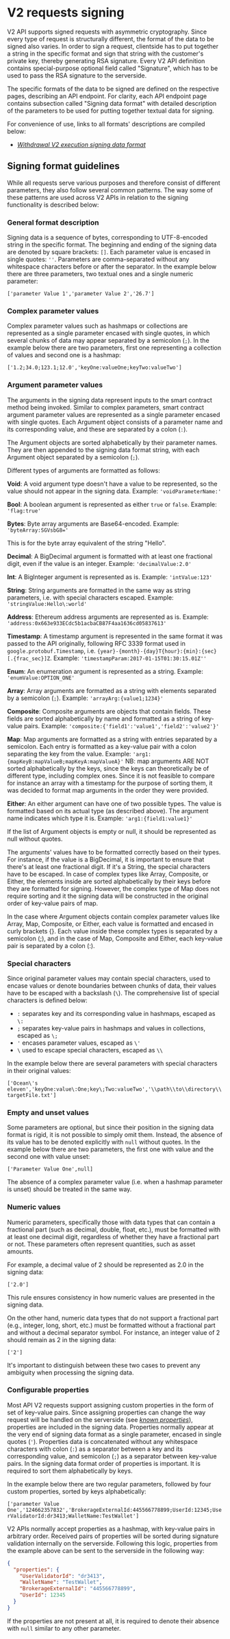 # V2 requests signing

V2 API supports signed requests with asymmetric cryptography. Since every type of request is structurally different, the
format of the data to be signed also varies. In order to sign a request, clientside has to put together a string 
in the specific format and sign that string with the customer's private key, thereby generating RSA signature. 
Every V2 API definition contains special-purpose optional field called "Signature", which has to be used to pass 
the RSA signature to the serverside.

The specific formats of the data to be signed are defined on the respective pages, describing an API endpoint. For clarity,
each API endpoint page contains subsection called "Signing data format" with detailed description of the parameters 
to be used for putting together textual data for signing.

For convenience of use, links to all formats' descriptions are compiled below:

- *[Withdrawal V2 execution signing data format](_brokerage-api-withdrawals.md#signing-data-format)*

## Signing format guidelines

While all requests serve various purposes and therefore consist of different parameters, they also follow several common
patterns. The way some of these patterns are used across V2 APIs in relation to the signing functionality is described below:

### General format description

Signing data is a sequence of bytes, corresponding to UTF-8-encoded string in the specific format. The beginning and ending 
of the signing data are denoted by square brackets: `[]`. Each parameter value is encased in single quotes: `''`.
Parameters are comma-separated without any whitespace characters before or after the separator. 
In the example below there are three parameters, two textual ones and a single numeric parameter:  

`['parameter Value 1','parameter Value 2','26.7']`

### Complex parameter values

Complex parameter values such as hashmaps or collections are represented as a single parameter encased with single quotes,
in which several chunks of data may appear separated by a semicolon (`;`). In the example below there are two parameters, 
first one representing a collection of values and second one is a hashmap:

`['1.2;34.0;123.1;12.0','keyOne:valueOne;keyTwo:valueTwo']`

### Argument parameter values

The arguments in the signing data represent inputs to the smart contract method being invoked. Similar to 
complex parameters, smart contract argument parameter values are represented as a single parameter encased 
with single quotes. Each Argument object consists of a parameter name and its corresponding value, and these 
are separated by a colon (`:`).

The Argument objects are sorted alphabetically by their parameter names. They are then appended to 
the signing data format string, with each Argument object separated by a semicolon (`;`).

Different types of arguments are formatted as follows:

**Void**: A void argument type doesn't have a value to be represented, so the value should not appear in the signing data. Example:
```'voidParameterName:'```


**Bool**: A boolean argument is represented as either `true` or `false`. Example:
```'flag:true'```

**Bytes**: Byte array arguments are Base64-encoded. Example:
```'byteArray:SGVsbG8='```

This is for the byte array equivalent of the string "Hello".

**Decimal**: A BigDecimal argument is formatted with at least one fractional digit, even if the value is an integer. Example:
```'decimalValue:2.0'```

**Int**: A BigInteger argument is represented as is. Example:
```'intValue:123'```

**String**: String arguments are formatted in the same way as string parameters, i.e. with special characters escaped. Example:
```'stringValue:Hello\:world'```

**Address**: Ethereum address arguments are represented as is. Example:
```'address:0x663e933ECdc5b1acbaCB87F4aa1636cd05837613'```


**Timestamp**: A timestamp argument is represented in the same format it was passed to the API originally, 
following RFC 3339 format used in `google.protobuf.Timestamp`, i.e. `{year}-{month}-{day}T{hour}:{min}:{sec}[.{frac_sec}]Z`. Example:
```'timestampParam:2017-01-15T01:30:15.01Z''```

**Enum**: An enumeration argument is represented as a string. Example:
```'enumValue:OPTION_ONE'```

**Array**: Array arguments are formatted as a string with elements separated by a semicolon (`;`). Example:
```'arrayArg:{value1;1234}'```

**Composite**: Composite arguments are objects that contain fields. These fields are sorted alphabetically 
by name and formatted as a string of key-value pairs. Example:
```'composite:{'field1':'value1','field2':'value2'}'```


**Map**: Map arguments are formatted as a string with entries separated by a semicolon. Each entry is formatted 
as a key-value pair with a colon separating the key from the value. Example:
```'arg1:{mapKeyB:mapValueB;mapKeyA:mapValueA}'```
NB: map arguments ARE NOT sorted alphabetically by the keys, since the keys can theoretically be of different type, including
complex ones. Since it is not feasible to compare for instance an array with a timestamp for the purpose of sorting them, 
it was decided to format map arguments in the order they were provided.


**Either**: An either argument can have one of two possible types. The value is formatted based on its actual type (as described above). The argument name indicates which type it is. Example:
```'arg1:{field1:value1}'```

If the list of Argument objects is empty or null, it should be represented as null without quotes.

The arguments' values have to be formatted correctly based on their types. For instance, if the value is a BigDecimal,
it is important to ensure that there's at least one fractional digit. If it's a String, the special characters have to be escaped.
In case of complex types like Array, Composite, or Either, the elements inside are sorted alphabetically 
by their keys before they are formatted for signing. However, the complex type of Map does not require sorting and it the 
signing data will be constructed in the original order of key-value pairs of map.

In the case where Argument objects contain complex parameter values like Array, Map, Composite, or Either, 
each value is formatted and encased in curly brackets {}. Each value inside these complex types is separated 
by a semicolon (;), and in the case of Map, Composite and Either, each key-value pair is separated by a colon (:).

### Special characters

Since original parameter values may contain special characters, used to encase values or denote boundaries between chunks 
of data, their values have to be escaped with a backslash (`\`). The comprehensive list of special characters is defined below:
- `:` separates key and its corresponding value in hashmaps, escaped as `\:`
- `;` separates key-value pairs in hashmaps and values in collections, escaped as `\;`
- `'` encases parameter values, escaped as `\'`
- `\` used to escape special characters, escaped as `\\`

In the example below there are several parameters with special characters in their original values:

`['Ocean\'s eleven','keyOne:value\:One;key\;Two:valueTwo','\\path\\to\\directory\\targetFile.txt']`

### Empty and unset values

Some parameters are optional, but since their position in the signing data format is rigid, it is not possible to simply omit them.
Instead, the absence of its value has to be denoted explicitly with `null` without quotes.
In the example below there are two parameters, the first one with value and the second one with value unset:

`['Parameter Value One',null]`

The absence of a complex parameter value (i.e. when a hashmap parameter is unset) should be treated in the same way.

### Numeric values

Numeric parameters, specifically those with data types that can contain a fractional part (such as decimal, double, float, etc.),
must be formatted with at least one decimal digit, regardless of whether they have a fractional part or not.
These parameters often represent quantities, such as asset amounts.

For example, a decimal value of 2 should be represented as 2.0 in the signing data:

`['2.0']`

This rule ensures consistency in how numeric values are presented in the signing data.

On the other hand, numeric data types that do not support a fractional part (e.g., integer, long, short, etc.) 
must be formatted without a fractional part and without a decimal separator symbol. For instance, an integer value 
of 2 should remain as 2 in the signing data:

`['2']`

It's important to distinguish between these two cases to prevent any ambiguity when processing the signing data.

### Configurable properties

Most API V2 requests support assigning custom properties in the form of set of key-value pairs. Since 
assigning properties can change the way request will be handled on the serverside (see *[known properties](_known-properties.md)*),
properties are included in the signing data. Properties normally appear at the very end of signing data format
as a single parameter, encased in single quotes (`'`). Properties data is concatenated without any whitespace characters
with colon (`:`) as a separator between a key and its corresponding value, and semicolon (`;`) as a separator between 
key-value pairs. In the signing data format order of properties is important. It is required to sort them alphabetically 
by keys. 

In the example below there are two regular parameters, followed by four custom properties, sorted by keys alphabetically:

`['parameter Value One','124662357832','BrokerageExternalId:445566778899;UserId:12345;UserValidatorId:dr3413;WalletName:TestWallet']`

V2 APIs normally accept properties as a hashmap, with key-value pairs in arbitrary order. Received pairs of properties 
will be sorted during signature validation internally on the serverside. Following this logic, properties from the example above
can be sent to the serverside in the following way:
```json
{
  "properties": {
    "UserValidatorId": "dr3413",
    "WalletName": "TestWallet",
    "BrokerageExternalId": "445566778899",
    "UserId": 12345
  }
}
```

If the properties are not present at all, it is required to denote their absence with `null` similar to any other parameter.

